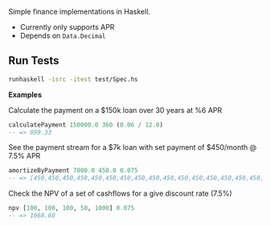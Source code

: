 Simple finance implementations in Haskell.

- Currently only supports APR
- Depends on `Data.Decimal`

## Run Tests
```bash
runhaskell -isrc -itest test/Spec.hs
```

**Examples**

Calculate the payment on a $150k loan over 30 years at %6 APR
```haskell
calculatePayment 150000.0 360 (0.06 / 12.0)
-- => 899.33
```

See the payment stream for a $7k loan with set payment of $450/month @ 7.5% APR
```haskell
amortizeByPayment 7000.0 450.0 0.075
-- => [450,450,450,450,450,450,450,450,450,450,450,450,450,450,450,450,187.42]
```

Check the NPV of a set of cashflows for a give discount rate (7.5%)
```haskell
npv [100, 100, 100, 50, 1000] 0.075
-- => 1068.60
```
